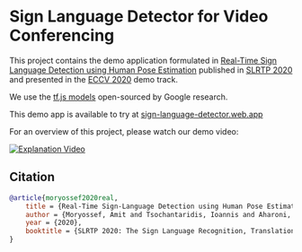 # Sign Language Detector for Video Conferencing

This project contains the demo application formulated in [Real-Time Sign Language Detection using Human Pose Estimation](https://research.google/pubs/pub49425/) published in [SLRTP 2020](https://slrtp.com/) and presented in the [ECCV 2020](https://eccv2020.eu/) demo track.

We use the [tf.js models](https://github.com/google-research/google-research/tree/master/sign_language_detection) open-sourced by Google research.

This demo app is available to try at [sign-language-detector.web.app](https://sign-language-detector.web.app/)

For an overview of this project, please watch our demo video:

[![Explanation Video](https://img.youtube.com/vi/nozz2pvbG_Q/0.jpg)](https://www.youtube.com/watch?v=nozz2pvbG_Q)

## Citation

```bibtex
@article{moryossef2020real,
    title = {Real-Time Sign-Language Detection using Human Pose Estimation},
    author = {Moryossef, Amit and Tsochantaridis, Ioannis and Aharoni, Roee Yosef and Ebling, Sarah and Narayanan, Srini},
    year = {2020},
    booktitle = {SLRTP 2020: The Sign Language Recognition, Translation & Production Workshop},
}
```

